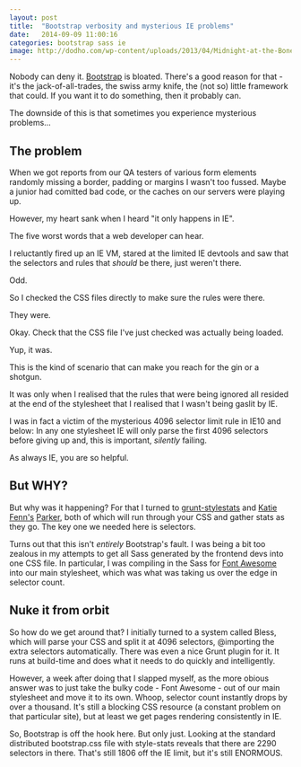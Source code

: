```yaml
---
layout: post
title:  "Bootstrap verbosity and mysterious IE problems"
date:   2014-09-09 11:00:16
categories: bootstrap sass ie
image: http://dodho.com/wp-content/uploads/2013/04/Midnight-at-the-Boneyard1.jpg
---
```


<p>Nobody can deny it. <a href="http://getbootstrap.com/">Bootstrap</a> is bloated. There's a good reason for that - it's the jack-of-all-trades, the swiss army knife, the (not so) little framework that could. If you want it to do something, then it probably can.</p>

<p>The downside of this is that sometimes you experience mysterious problems...</p>

<h2>The problem</h2>

<p>When we got reports from our QA testers of various form elements randomly missing a border, padding or margins I wasn't too fussed. Maybe a junior had comitted bad code, or the caches on our servers were playing up.</p>

<p>However, my heart sank when I heard "it only happens in IE".</p>

<p>The five worst words that a web developer can hear.</p>

<p>I reluctantly fired up an IE VM, stared at the limited IE devtools and saw that the selectors and rules that <em>should</em> be there, just weren't there.</p>

<p>Odd.</p>

<p>So I checked the CSS files directly to make sure the rules were there.</p>

<p>They were.</p>

<p>Okay. Check that the CSS file I've just checked was actually being loaded.</p>

<p>Yup, it was.</p>

<p>This is the kind of scenario that can make you reach for the gin or a shotgun.</p>

<p>It was only when I realised that the rules that were being ignored all resided at the end of the stylesheet that I realised that I wasn't being gaslit by IE.</p>

<p>I was in fact a victim of the mysterious 4096 selector limit rule in IE10 and below: In any one stylesheet IE will only parse the first 4096 selectors before giving up and, this is important, <em>silently</em> failing.</p>

<p>As always IE, you are so helpful.</p>

<h2>But WHY?</h2>

<p>But why was it happening? For that I turned to <a href="https://www.npmjs.org/package/grunt-stylestats">grunt-stylestats</a> and <a href="https://github.com/katiefenn">Katie Fenn's</a> <a href="https://github.com/katiefenn/parker">Parker</a>, both of which will run through your CSS and gather stats as they go. The key one we needed here is selectors.</p>

<p>Turns out that this isn't <em>entirely</em> Bootstrap's fault. I was being a bit too zealous in my attempts to get all Sass generated by the frontend devs into one CSS file. In particular, I was compiling in the Sass for <a href="http://fontawesome.io/">Font Awesome</a> into our main stylesheet, which was what was taking us over the edge in selector count.</p>

<h2>Nuke it from orbit</h2>

<p>So how do we get around that? I initially turned to a system called Bless, which will parse your CSS and split it at 4096 selectors, @importing the extra selectors automatically. There was even a nice Grunt plugin for it. It runs at build-time and does what it needs to do quickly and intelligently.</p>

<p>However, a week after doing that I slapped myself, as the more obious answer was to just take the bulky code - Font Awesome - out of our main stylesheet and move it to its own. Whoop, selector count instantly drops by over a thousand. It's still a blocking CSS resource (a constant problem on that particular site), but at least we get pages rendering consistently in IE.</p>

<p>So, Bootstrap is off the hook here. But only just. Looking at the standard distributed bootstrap.css file with style-stats reveals that there are 2290 selectors in there. That's still 1806 off the IE limit, but it's still ENORMOUS.</p>